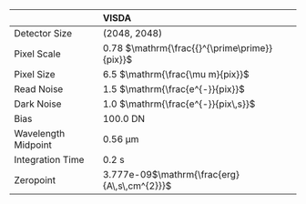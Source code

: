 |                     | VISDA                                         |
|:--------------------|:----------------------------------------------|
| Detector Size       | (2048, 2048)                                  |
| Pixel Scale         | 0.78 $\mathrm{\frac{{}^{\prime\prime}}{pix}}$ |
| Pixel Size          | 6.5 $\mathrm{\frac{\mu m}{pix}}$              |
| Read Noise          | 1.5 $\mathrm{\frac{e^{-}}{pix}}$              |
| Dark Noise          | 1.0 $\mathrm{\frac{e^{-}}{pix\,s}}$           |
| Bias                | 100.0 $\mathrm{DN}$                           |
| Wavelength Midpoint | 0.56 $\mathrm{\mu m}$                         |
| Integration Time    | 0.2 $\mathrm{s}$                              |
| Zeropoint           | 3.777e-09$\mathrm{\frac{erg}{A\,s\,cm^{2}}}$  |
